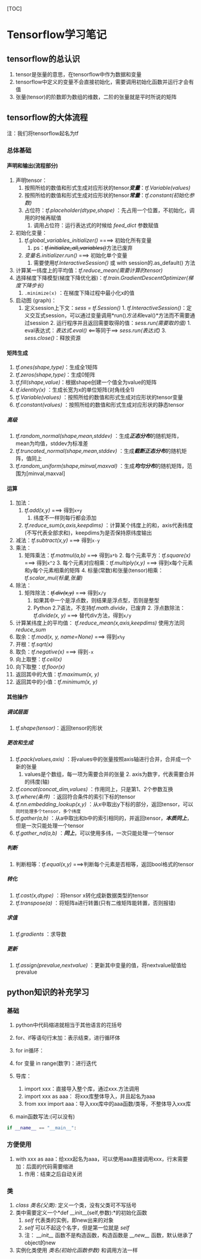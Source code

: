 [TOC]

# Tensorflow学习笔记

## tensorflow的总认识

1. tensor是张量的意思，在tensorflow中作为数据和变量
2. tensorflow中定义的变量不会直接初始化，需要调用初始化函数并运行才会有值
3. 张量(tensor)的阶数即为数组的维数，二阶的张量就是平时所说的矩阵

## tensorflow的大体流程

注：我们将tensorflow起名为tf

### 总体基础

#### 声明和输出(流程部分)

1. 声明tensor：
     1. 按照所给的数值和形式生成对应形状的tensor***变量***：*tf.Variable(values)* 
     2. 按照所给的数值和形式生成对应形状的tensor***常量***：*tf.constant(初始化参数)*
     3. 占位符：*tf.placeholder(dtype,shape)* ：先占用一个位置，不初始化，调用的时候再赋值
          1. 调用占位符：运行表达式的时候给 *feed_dict* 参数赋值
2. 初始化变量：
     1. *tf.global_variables_initializer()* ====> 初始化所有变量
          1. ps：~~*tf.initialize_all_variables()*~~方法已废弃
     2. *变量名.initializer.run()* ===> 初始化单个变量
          1. 需要使用*tf.InteractiveSession()* 或 with session的.as_default() 方法
3. 计算某一纬度上的平均值：*tf.reduce_mean(需要计算的tensor)*
4. 选择梯度下降模型(梯度下降优化器)：*tf.train.GradientDescentOptimizer(梯度下降步长)*
     1. `.minimize(x)` ：在梯度下降过程中最小化x的值
5. 启动图 (graph)：
     1. 定义session上下文：*sess = tf.Session()*
       1. *tf.InteractiveSession()*：定义交互式session，可以通过变量调用*run()*方法和*eval()*方法而不需要通过session
       2. 运行程序并且返回需要取得的值：*sess.run(需要取的值)*
            1. eval表达式：*表达式.eval()* <=\=等同于\==> *sess.run(表达式)* 
       3. *sess.close()*：释放资源

#### 矩阵生成

1. *tf.ones(shape,type)*：生成全1矩阵
2. *tf.zeros(shape,type)*：生成0矩阵
3. *tf.fill(shape,value)*：根据shape创建一个值全为value的矩阵
4. *tf.identity(x)* ：生成长宽为x的单位矩阵(对角线全1)
5. *tf.Variable(values)* ：按照所给的数值和形式生成对应形状的tensor变量
6. *tf.constant(values)* ：按照所给的数值和形式生成对应形状的静态tensor

##### 高级

1. *tf.random_normal(shape,mean,stddev)* ：生成***正态分布***的随机矩阵，mean为均值，stddev为标准差
2. *tf.truncated_normal(shape,mean,stddev)* ：生成***截断正态分布***的随机矩阵，值同上
3. *tf.random_uniform(shape,minval,maxval)* ：生成***均匀分布***的随机矩阵，范围为[minval,maxval]

#### 运算

1. 加法：
     1. *tf.add(x,y)* ===> 得到`x+y`
          1. 纬度不一样则每行都会添加
     2. *tf.reduce_sum(x,axis,keepdims)* ：计算某个纬度上的和，axis代表纬度(不写代表全部求和)，keepdims为是否保持原纬度输出
2. 减法：*tf.subtract(x,y)* ===> 得到`x-y`
3. 乘法：
     1. 矩阵乘法：*tf.matmul(a,b)* ===> 得到`a*b`
       2. 每个元素平方：*tf.square(x)* ===> 得到`x^2`
       3. 每个元素对应相乘：*tf.multiply(x,y)* ===> 得到x每个元素和y每个元素相乘的矩阵
       4. 标量(常数)和张量(tensor)相乘：*tf.scalar_mul(标量,张量)*
4. 除法：
     1. 矩阵除法：~~*tf.div(x,y)*~~ ===> 得到`x/y`
     	   1. 如果其中一个是浮点数，则结果是浮点型，否则是整型
     	   2. Python 2.7语法，不支持*tf.math.divide*，已废弃
       2. 浮点数除法：*tf.divide(x, y)* ===> 替代div方法，得到`x/y`
5. 计算某纬度上的平均值： *tf.reduce_mean(x,axis,keepdims)* 使用方法同*reduce_sum*
6. 取余：*tf.mod(x, y, name=None)* ===> 得到`x%y`
7. 开根：*tf.sqrt(x)*
8. 取负：*tf.negative(x)* ===> 得到`-x`
9. 向上取整：*tf.ceil(x)*
10. 向下取整：*tf.floor(x)*
11. 返回其中的大值：*tf.maximum(x, y)*
12. 返回其中的小值：*tf.minimum(x, y)*

#### 其他操作

##### 调试层面

1. *tf.shape(tensor)*：返回tensor的形状

##### 更改和生成

1. *tf.pack(values,axis)* ：将values中的张量按照axis轴进行合并，合并成一个新的张量
     1. values是个数组，每一项为需要合并的张量
       2. axis为数字，代表需要合并的纬度(轴)
2. *tf.concat(concat_dim,values)* ：作用同上，只是第1、2个参数互换
3. *tf.where(条件)* ：返回符合条件的索引下标的tensor
4. *tf.nn.embedding_lookup(x,y)* ：从x中取出y下标的部分，返回tensor，可以`同时处理多个tensor，多个纬度`
5. *tf.gather(a,b)* ：从a中取出和b中的索引相同的，并返回tensor，***本质同上***，但是一次只能处理一个tensor
6. *tf.gather_nd(a,b)* ：***同上***，可以使用多纬，一次只能处理一个tensor

##### 判断

1. 判断相等：*tf.equal(x,y)* ===>判断每个元素是否相等，返回bool格式的tensor

##### 转化

1. *tf.cast(x,dtype)* ：将tensor x转化成新数据类型的tensor
2. *tf.transpose(a)* ：将矩阵a进行转置(只有二维矩阵能转置，否则报错)

##### 求值

1. *tf.gradients* ：求导数

##### 更新

1. *tf.assign(prevalue,nextvalue)* ：更新其中变量的值，将nextvalue赋值给prevalue

## python知识的补充学习

### 基础

1. python中代码缩进就相当于其他语言的花括号

2. for、if等语句行末加：表示结束，进行循环体

3. for in循环：

  4. for 变量 in range(数字)：进行迭代

5. 导库：
	  1. import xxx：直接导入整个库，通过xxx.方法调用
	  2. import xxx as aaa： 将xxx库整体导入，并且起名为aaa
	  3. from xxx import aaa：导入xxx库中的aaa函数/类等，不整体导入xxx库

6. main函数写法:(可以没有)

  ```python
  if __name__ == "__main__":
  ```

### 方便使用

1. with xxx as aaa：给xxx起名为aaa，可以使用aaa直接调用xxx，行末需要加：后面的代码需要缩进
	1. 作用：结束之后自动关闭

### 类

1. *class 类名(父类):* 定义一个类，没有父类可不写括号
2. 类中需要定义一个*def \_\_init\_\_(self,参数):*的初始化函数
	1. *self* 代表类的实例，即new出来的对象
	2. *self* 可以不起这个名字，但是第一位就是 *self*
	3. 注： *\_\_init\_\_* 函数不是构造函数，构造函数是 *\_\_new\_\_* 函数，默认继承了object的new
3. 实例化类使用 *类名(初始化函数参数)* 和调用方法一样

